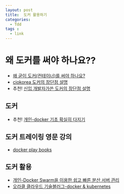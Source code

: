 ```yaml
---
layout: post
title:  도커 활용하기 
categories:
  - Tdd
tags :   
  - link    
---
```

# 왜 도커를 써야 하나요??
 - [왜 굳이 도커(컨테이너)를 써야 하나요?](https://www.44bits.io/ko/post/why-should-i-use-docker-container)
 - [ciokorea 도커의 장단점 설명](http://www.ciokorea.com/news/39829)
 - 추천! [신입 개발자가쓴 도커의 장단점 설명](http://blog.drakejin.me/Docker-araboza-1/) 
## 도커     
 - 추천! [개인-docker 기초 확실히 다지기](https://futurecreator.github.io/2018/11/16/docker-container-basics/?fbclid=IwAR3IZ5-uoWyWO0muzYqeBwsgidkqIQbhEzuJi-xX6EB4jFVpRj04nba_PmI) 
## 도커 트레이링 영문 강의 
 - [docker play books](https://training.play-with-docker.com/)     
## 도커 활용 
 - [개인-Docker Swarm을 이용한 쉽고 빠른 분산 서버 관리](https://subicura.com/2017/02/25/container-orchestration-with-docker-swarm.html) 
 - [오라클 클라우드 기술블러그-docker & kubernetes](http://www.oracloud.kr/post/oke-1/)   
 
